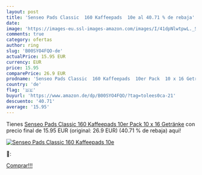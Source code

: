```yaml
---
layout: post
title: 'Senseo Pads Classic  160 Kaffeepads  10e al 40.71 % de rebaja'
date: 
image: 'https://images-eu.ssl-images-amazon.com/images/I/41dpNlwtpwL._SL200_.jpg'
comments: true
category: ofertas
author: ring
slug: 'B00SYO4FQO-de'
actualPrice: 15.95 EUR
currency: EUR
price: 15.95
comparePrice: 26.9 EUR
prodname: 'Senseo Pads Classic  160 Kaffeepads  10er Pack  10 x 16 Getränke'
country: 'de'
flag: '🇩🇪'
buyurl: 'https://www.amazon.de/dp/B00SYO4FQO/?tag=tolees0ca-21'
descuento: '40.71'
average: '15.95'
---
```


Tienes [Senseo Pads Classic  160 Kaffeepads  10er Pack  10 x 16 Getränke](https://www.amazon.de/dp/B00SYO4FQO/?tag=tolees0ca-21) con precio final de  15.95 EUR (original: 26.9 EUR) (40.71 %  de rebaja) aqui!

[![Senseo Pads Classic  160 Kaffeepads  10e](https://images-eu.ssl-images-amazon.com/images/I/41dpNlwtpwL._SL200_.jpg)](https://www.amazon.de/dp/B00SYO4FQO/?tag=tolees0ca-21)

🔎:


[Comprar!!!](https://www.amazon.de/dp/B00SYO4FQO/?tag=tolees0ca-21)
